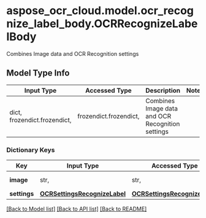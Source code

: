 # aspose_ocr_cloud.model.ocr_recognize_label_body.OCRRecognizeLabelBody

Combines Image data and OCR Recognition settings

## Model Type Info
Input Type | Accessed Type | Description | Notes
------------ | ------------- | ------------- | -------------
dict, frozendict.frozendict,  | frozendict.frozendict,  | Combines Image data and OCR Recognition settings | 

### Dictionary Keys
Key | Input Type | Accessed Type | Description | Notes
------------ | ------------- | ------------- | ------------- | -------------
**image** | str,  | str,  | Gets or Sets Image | 
**settings** | [**OCRSettingsRecognizeLabel**](OCRSettingsRecognizeLabel.md) | [**OCRSettingsRecognizeLabel**](OCRSettingsRecognizeLabel.md) |  | 

[[Back to Model list]](../../README.md#documentation-for-models) [[Back to API list]](../../README.md#documentation-for-api-endpoints) [[Back to README]](../../README.md)

